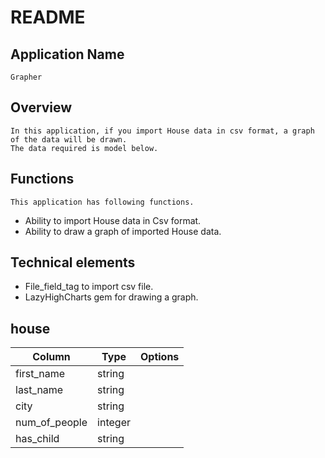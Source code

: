 # README

## Application Name
    Grapher

## Overview
    In this application, if you import House data in csv format, a graph of the data will be drawn.
    The data required is model below.

## Functions
    This application has following functions.
  * Ability to import House data in Csv format.
  * Ability to draw a graph of imported House data.

## Technical elements
  * File_field_tag to import csv file.
  * LazyHighCharts gem for drawing a graph.

## house
|Column|Type|Options|
|------|----|-------|
|first_name|string||
|last_name|string||
|city|string||
|num_of_people|integer||
|has_child|string||
